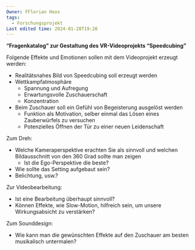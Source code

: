 ```yaml
---
Owner: FFlorian Hoos
tags:
  - Forschungsprojekt
Last edited time: 2024-01-28T19:26
---
```

**“Fragenkatalog” zur Gestaltung des VR-Videoprojekts “Speedcubing”**

Folgende Effekte und Emotionen sollen mit dem Videoprojekt erzeugt werden:

- Realitätsnahes Bild von Speedcubing soll erzeugt werden
- Wettkampfatmosphäre
    - Spannung und Aufregung
    - Erwartungsvolle Zuschauerschaft
    - Konzentration
- Beim Zuschauer soll ein Gefühl von Begeisterung ausgelöst werden
    - Funktion als Motivation, selber einmal das Lösen eines Zauberwürfels zu versuchen
    - Potenzielles Öffnen der Tür zu einer neuen Leidenschaft

Zum Dreh:

- Welche Kameraperspektive erachten Sie als sinnvoll und welchen Bildausschnitt von den 360 Grad sollte man zeigen
    - Ist die Ego-Perspektive die beste?
- Wie sollte das Setting aufgebaut sein?
- Belichtung, usw.?

Zur Videobearbeitung:

- Ist eine Bearbeitung überhaupt sinnvoll?
- Können Effekte, wie Slow-Motion, hilfreich sein, um unsere Wirkungsabsicht zu verstärken?

Zum Sounddesign:

- Wie kann man die gewünschten Effekte auf den Zuschauer am besten musikalisch untermalen?